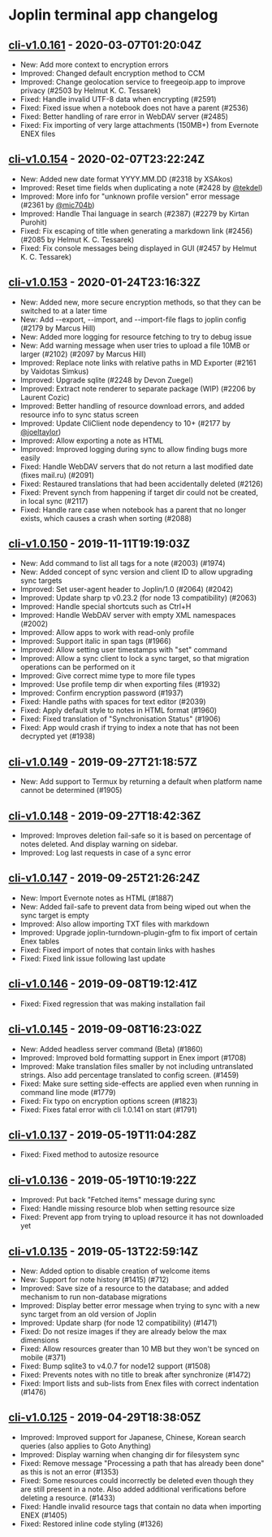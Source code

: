 # Joplin terminal app changelog

## [cli-v1.0.161](https://github.com/laurent22/joplin/releases/tag/cli-v1.0.161) - 2020-03-07T01:20:04Z

- New: Add more context to encryption errors
- Improved: Changed default encryption method to CCM
- Improved: Change geolocation service to freegeoip.app to improve privacy (#2503 by Helmut K. C. Tessarek)
- Fixed: Handle invalid UTF-8 data when encrypting (#2591)
- Fixed: Fixed issue when a notebook does not have a parent (#2536)
- Fixed: Better handling of rare error in WebDAV server (#2485)
- Fixed: Fix importing of very large attachments (150MB+) from Evernote ENEX files

## [cli-v1.0.154](https://github.com/laurent22/joplin/releases/tag/cli-v1.0.154) - 2020-02-07T23:22:24Z

- New: Added new date format YYYY.MM.DD (#2318 by XSAkos)
- Improved: Reset time fields when duplicating a note (#2428 by [@tekdel](https://github.com/tekdel))
- Improved: More info for "unknown profile version" error message (#2361 by [@mic704b](https://github.com/mic704b))
- Improved: Handle Thai language in search (#2387) (#2279 by Kirtan Purohit)
- Fixed: Fix escaping of title when generating a markdown link (#2456) (#2085 by Helmut K. C. Tessarek)
- Fixed: Fix console messages being displayed in GUI (#2457 by Helmut K. C. Tessarek)

## [cli-v1.0.153](https://github.com/laurent22/joplin/releases/tag/cli-v1.0.153) - 2020-01-24T23:16:32Z

- New: Added new, more secure encryption methods, so that they can be switched to at a later time
- New: Add --export, --import, and --import-file flags to joplin config (#2179 by Marcus Hill)
- New: Added more logging for resource fetching to try to debug issue
- New: Add warning message when user tries to upload a file 10MB or larger (#2102) (#2097 by Marcus Hill)
- Improved: Replace note links with relative paths in MD Exporter (#2161 by Vaidotas Simkus)
- Improved: Upgrade sqlite (#2248 by Devon Zuegel)
- Improved: Extract note renderer to separate package (WIP) (#2206 by Laurent Cozic)
- Improved: Better handling of resource download errors, and added resource info to sync status screen
- Improved: Update CliClient node dependency to 10+ (#2177 by [@joeltaylor](https://github.com/joeltaylor))
- Improved: Allow exporting a note as HTML
- Improved: Improved logging during sync to allow finding bugs more easily
- Fixed: Handle WebDAV servers that do not return a last modified date (fixes mail.ru) (#2091)
- Fixed: Restaured translations that had been accidentally deleted (#2126)
- Fixed: Prevent synch from happening if target dir could not be created, in local sync (#2117)
- Fixed: Handle rare case when notebook has a parent that no longer exists, which causes a crash when sorting (#2088)

## [cli-v1.0.150](https://github.com/laurent22/joplin/releases/tag/cli-v1.0.150) - 2019-11-11T19:19:03Z

- New: Add command to list all tags for a note (#2003) (#1974)
- New: Added concept of sync version and client ID to allow upgrading sync targets
- Improved: Set user-agent header to Joplin/1.0 (#2064) (#2042)
- Improved: Update sharp tp v0.23.2 (for node 13 compatibility) (#2063)
- Improved: Handle special shortcuts such as Ctrl+H
- Improved: Handle WebDAV server with empty XML namespaces (#2002)
- Improved: Allow apps to work with read-only profile
- Improved: Support italic in span tags (#1966)
- Improved: Allow setting user timestamps with "set" command
- Improved: Allow a sync client to lock a sync target, so that migration operations can be performed on it
- Improved: Give correct mime type to more file types
- Improved: Use profile temp dir when exporting files (#1932)
- Improved: Confirm encryption password (#1937)
- Fixed: Handle paths with spaces for text editor (#2039)
- Fixed: Apply default style to notes in HTML format (#1960)
- Fixed: Fixed translation of "Synchronisation Status" (#1906)
- Fixed: App would crash if trying to index a note that has not been decrypted yet (#1938)

## [cli-v1.0.149](https://github.com/laurent22/joplin/releases/tag/cli-v1.0.149) - 2019-09-27T21:18:57Z

- New: Add support to Termux by returning a default when platform name cannot be determined (#1905)

## [cli-v1.0.148](https://github.com/laurent22/joplin/releases/tag/cli-v1.0.148) - 2019-09-27T18:42:36Z

- Improved: Improves deletion fail-safe so it is based on percentage of notes deleted. And display warning on sidebar.
- Improved: Log last requests in case of a sync error

## [cli-v1.0.147](https://github.com/laurent22/joplin/releases/tag/cli-v1.0.147) - 2019-09-25T21:26:24Z

- New: Import Evernote notes as HTML (#1887)
- New: Added fail-safe to prevent data from being wiped out when the sync target is empty
- Improved: Also allow importing TXT files with markdown
- Improved: Upgrade joplin-turndown-plugin-gfm to fix import of certain Enex tables
- Fixed: Fixed import of notes that contain links with hashes
- Fixed: Fixed link issue following last update

## [cli-v1.0.146](https://github.com/laurent22/joplin/releases/tag/cli-v1.0.146) - 2019-09-08T19:12:41Z

- Fixed: Fixed regression that was making installation fail

## [cli-v1.0.145](https://github.com/laurent22/joplin/releases/tag/cli-v1.0.145) - 2019-09-08T16:23:02Z

- New: Added headless server command (Beta) (#1860)
- Improved: Improved bold formatting support in Enex import (#1708)
- Improved: Make translation files smaller by not including untranslated strings. Also add percentage translated to config screen. (#1459)
- Fixed: Make sure setting side-effects are applied even when running in command line mode (#1779)
- Fixed: Fix typo on encryption options screen (#1823)
- Fixed: Fixes fatal error with cli 1.0.141 on start (#1791)

## [cli-v1.0.137](https://github.com/laurent22/joplin/releases/tag/cli-v1.0.137) - 2019-05-19T11:04:28Z

- Fixed: Fixed method to autosize resource

## [cli-v1.0.136](https://github.com/laurent22/joplin/releases/tag/cli-v1.0.136) - 2019-05-19T10:19:22Z

- Improved: Put back "Fetched items" message during sync
- Fixed: Handle missing resource blob when setting resource size
- Fixed: Prevent app from trying to upload resource it has not downloaded yet

## [cli-v1.0.135](https://github.com/laurent22/joplin/releases/tag/cli-v1.0.135) - 2019-05-13T22:59:14Z

- New: Added option to disable creation of welcome items
- New: Support for note history (#1415) (#712)
- Improved: Save size of a resource to the database; and added mechanism to run non-database migrations
- Improved: Display better error message when trying to sync with a new sync target from an old version of Joplin
- Improved: Update sharp (for node 12 compatibility) (#1471)
- Fixed: Do not resize images if they are already below the max dimensions
- Fixed: Allow resources greater than 10 MB but they won't be synced on mobile (#371)
- Fixed: Bump sqlite3 to v4.0.7 for node12 support (#1508)
- Fixed: Prevents notes with no title to break after synchronize (#1472)
- Fixed: Import lists and sub-lists from Enex files with correct indentation (#1476)

## [cli-v1.0.125](https://github.com/laurent22/joplin/releases/tag/cli-v1.0.125) - 2019-04-29T18:38:05Z

- Improved: Improved support for Japanese, Chinese, Korean search queries (also applies to Goto Anything)
- Improved: Display warning when changing dir for filesystem sync
- Fixed: Remove message "Processing a path that has already been done" as this is not an error (#1353)
- Fixed: Some resources could incorrectly be deleted even though they are still present in a note. Also added additional verifications before deleting a resource. (#1433)
- Fixed: Handle invalid resource tags that contain no data when importing ENEX (#1405)
- Fixed: Restored inline code styling (#1326)